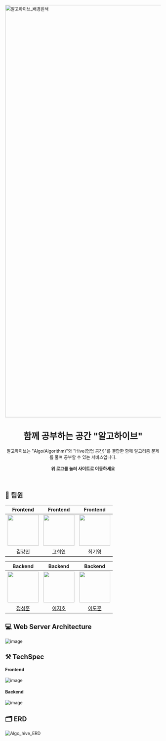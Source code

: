 [<img width="1332" alt="알고하이브_배경흰색" src="https://github.com/user-attachments/assets/8ba76484-b1ee-46bc-baa3-2617c8a9662c" />](https://algo.knu-soft.site)


 <div align="center">  
  
  # 함께 공부하는 공간 "알고하이브"  
  알고하이브는 "Algo(Algorithm)"와 "Hive(협업 공간)"를 결합한 함께 알고리즘 문제를 풀며 공부할 수 있는 서비스입니다.
  <br>
  <br>
  **위 로고를 눌러 사이트로 이동하세요**
</div>
<br>

## 👥 팀원

|Frontend|Frontend|Frontend|
|:------:|:------:|:------:|
|[<img src="https://github.com/Dobbymin.png" width="100px">](https://github.com/Dobbymin)|[<img src="https://github.com/Catleap02.png" width="100px">](https://github.com/Catleap02)|[<img src="https://github.com/gogumalatte.png" width="100px">](https://github.com/gogumalatte)|
|[김강민](https://github.com/Dobbymin)|[고희연](https://github.com/Catleap02)|[최기영](https://github.com/gogumalatte)|

|Backend|Backend|Backend|
|:------:|:------:|:------:|
|[<img src="https://github.com/zzoe2346.png" width="100px">](https://github.com/zzoe2346)|[<img src="https://github.com/GitJIHO.png" width="100px">](https://github.com/GitJIHO)|[<img src="https://github.com/2iedo.png" width="100px">](https://github.com/2iedo)|
|[정성훈](https://github.com/zzoe2346)|[이지호](https://github.com/GitJIHO)|[이도훈](https://github.com/2iedo)


## 💻 Web Server Architecture
![image](https://github.com/user-attachments/assets/12fee882-f7c2-4435-ad30-1c2de4efcc57)

## ⚒️ TechSpec
#### Frontend
![image](https://github.com/user-attachments/assets/a09b6c8a-ac2d-41ef-a0ca-029f36268c82)

#### Backend
![image](https://github.com/user-attachments/assets/7c0e1f32-79a8-4616-81ec-89f6ab429ee4)

## 🗂️ ERD
![Algo_hive_ERD](https://github.com/user-attachments/assets/2c3353a6-6232-4420-b6e1-462f772e61bd)
